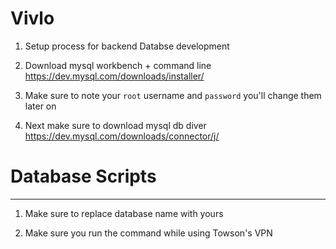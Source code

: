 # Vivlo
1. Setup process for backend Databse development 

2. Download mysql workbench + command line https://dev.mysql.com/downloads/installer/

3. Make sure to note your `root` username and `password` you'll change them later on

4. Next make sure to download mysql db diver https://dev.mysql.com/downloads/connector/j/

# Database Scripts 
--------------------------
1. Make sure to replace database name with yours 

2. Make sure you run the command while using Towson's VPN 
